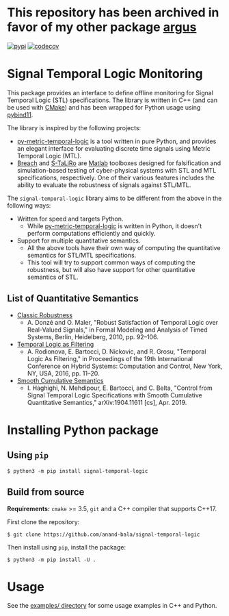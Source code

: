 # This repository has been archived in favor of my other package [argus](https://github.com/anand-bala/argus)

[![pypi](https://badge.fury.io/py/signal-temporal-logic.svg)](https://badge.fury.io/py/signal-temporal-logic)
[![codecov](https://codecov.io/gh/anand-bala/signal-temporal-logic/branch/master/graph/badge.svg)](https://codecov.io/gh/anand-bala/signal-temporal-logic)

# Signal Temporal Logic Monitoring

This package provides an interface to define offline monitoring for Signal Temporal
Logic (STL) specifications. The library is written in C++ (and can be used with [CMake])
and has been wrapped for Python usage using [pybind11].

The library is inspired by the following projects:

- [py-metric-temporal-logic] is a tool written in pure Python, and provides an elegant
  interface for evaluating discrete time signals using Metric Temporal Logic (MTL).
- [Breach] and [S-TaLiRo] are [Matlab] toolboxes designed for falsification and
  simulation-based testing of cyber-physical systems with STL and MTL specifications,
  respectively. One of their various features includes the ability to evaluate the
  robustness of signals against STL/MTL.

The `signal-temporal-logic` library aims to be different from the above in the following
ways:

- Written for speed and targets Python.
    - While [py-metric-temporal-logic] is written in Python, it doesn't perform
      computations efficiently and quickly.
- Support for multiple quantitative semantics.
    - All the above tools have their own way of computing the quantitative semantics for
      STL/MTL specifications.
    - This tool will try to support common ways of computing the robustness, but will
      also have support for other quantitative semantics of STL. 


[CMake]: https://cmake.org/
[pybind11]: https://pybind11.readthedocs.io/en/stable/
[py-metric-temporal-logic]: https://github.com/mvcisback/py-metric-temporal-logic/
[Matlab]: https://www.mathworks.com/products/matlab.html
[Breach]: https://github.com/decyphir/breach
[S-TaLiRo]: https://sites.google.com/a/asu.edu/s-taliro/s-taliro

## List of Quantitative Semantics

- [Classic Robustness](http://www-verimag.imag.fr/~maler/Papers/sensiform.pdf)
    - A. Donzé and O. Maler, "Robust Satisfaction of Temporal Logic over Real-Valued
    Signals," in Formal Modeling and Analysis of Timed Systems, Berlin, Heidelberg,
    2010, pp. 92–106.
- [Temporal Logic as Filtering](https://arxiv.org/abs/1510.08079)
    - A. Rodionova, E. Bartocci, D. Nickovic, and R. Grosu, "Temporal Logic As
    Filtering," in Proceedings of the 19th International Conference on Hybrid Systems:
    Computation and Control, New York, NY, USA, 2016, pp. 11–20.
- [Smooth Cumulative Semantics](https://arxiv.org/abs/1904.11611)
    - I. Haghighi, N. Mehdipour, E. Bartocci, and C. Belta, "Control from Signal
    Temporal Logic Specifications with Smooth Cumulative Quantitative Semantics,"
    arXiv:1904.11611 [cs], Apr. 2019.

# Installing Python package

## Using `pip`

```shell
$ python3 -m pip install signal-temporal-logic
```

## Build from source

**Requirements:** `cmake` >= 3.5, `git` and a C++ compiler that supports C++17.

First clone the repository:
```shell
$ git clone https://github.com/anand-bala/signal-temporal-logic
```

Then install using `pip`, install the package:
```shell
$ python3 -m pip install -U .
```

# Usage

See the [examples/ directory](examples/) for some usage examples in C++ and Python.



